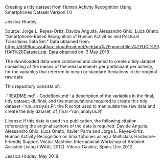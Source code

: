 
Creating a tidy dataset from Human Activity Recognition Using Smartphones Dataset
Version 1.0

Jessica Hrudey

Source:
Jorge L. Reyes-Ortiz, Davide Anguita, Alessandro Ghio, Luca Oneto. "Smartphone-Based Recognition of Human Activities and Postural Transitions Data Set." Data obtained from: https://d396qusza40orc.cloudfront.net/getdata%2Fprojectfiles%2FUCI%20HAR%20Dataset.zip. Data obtained on: 3 May 2018

The downloaded data were combined and cleaned to create a tidy dataset consisting of the means of the measurements per participant per activity, for the variables that referred to mean or standard deviations in the original raw data

This repository consists of:

-'README.md'
-'CodeBook.md': a description of the variables in the final, tidy dataset, df_final, and the manipulations required to create this tidy dataset
-'run_analysis.R': the R script used to manipulate the raw data and create the tidy dataset, df_final
-'run_analysis.R'

License: 
If this data is used in a publication, the following citation referencing the original authors of the data is required:
Davide Anguita, Alessandro Ghio, Luca Oneto, Xavier Parra and Jorge L. Reyes-Ortiz. Human Activity Recognition on Smartphones using a Multiclass Hardware-Friendly Support Vector Machine. International Workshop of Ambient Assisted Living (IWAAL 2012). Vitoria-Gasteiz, Spain. Dec 2012


Jessica Hrudey. May 2018.